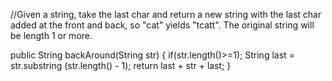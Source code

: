 //Given a string, take the last char and return a new string with the last char added at the front and back, so "cat" yields "tcatt". The original string will be length 1 or more. 

public String backAround(String str) {
if(str.length()>=1);
String last = str.substring (str.length() - 1);
return last + str + last;
}
